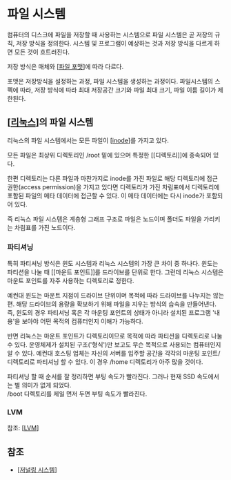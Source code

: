 # 파일 시스템


컴퓨터의 디스크에 파일을 저장할 때 사용하는 시스템으로 파일 시스템은 곧 저장의 규칙, 저장 방식을 정의한다. 시스템 및 프로그램이 예상하는 것과 저장 방식을 다르게 하면 모든 것이 흐트러진다. 

저장 방식은 매체와 [[파일 포맷]]에 따라 다르다. 

포맷은 저장방식을 설정하는 과정, 파일 시스템을 생성하는 과정이다. 파일시스템의 스펙에 따라, 저장 방식에 따라 최대 저장공간 크기와 파일 최대 크기, 파일 이름 길이가 제한된다.  


## [[리눅스]]의 파일 시스템

리눅스의 파일 시스템에서는 모든 파일이 [[inode]]를 가지고 있다. 

모든 파일은 최상위 디렉토리인 /root 밑에 있으며 특정한 [[디렉토리]]에 종속되어 있다. 

한편 디렉토리는 다른 파일과 마찬가지로 inode를 가진 파일로 해당 디렉토리에 접근 권한(access permission)을 가지고 있다면 디렉토리가 가진 차림표에서 디렉토리에 포함된 파일의 메타 데이터에 접근할 수 있다. 이 메타 데이터에는 다시 inode가 포함되어 있다. 

즉 리눅스 파일 시스템은 계층형 그래프 구조로 파일은 노드이며 폴더도 파일을 가리키는 차림표를 가진 노드이다. 

### 파티셔닝 

특히 파티셔닝 방식은 윈도 시스템과 리눅스 시스템의 가장 큰 차이 중 하나다. 윈도는 파티션을 나눌 때 [[마운트 포인트]]를 드라이브를 단위로 한다. 그런데 리눅스 시스템은 마운트 포인트를 자주 사용하는 디렉토리로 정한다. 

예컨대 윈도는 마운트 지점이 드라이브 단위이며 목적에 따라 드라이브를 나누지는 않는 편. 해당 드라이브의 용량을 확보하기 위해 파일을 지우는 방식의 습속을 만들어낸다. 즉, 윈도의 경우 파티셔닝 혹은 각 마운팅 포인트의 상태가 아니라 설치된 프로그램 '내용'을 보아야 어떤 목적의 컴퓨터인지 이해가 가능하다.  

반면 리눅스는 마운트 포인트가 디렉토리이므로 목적에 따라 파티션을 디렉토리로 나눌 수 있다. 운영체제가 설치된 구조('형식')만 보고도 무슨 목적으로 사용되는 컴퓨터인지 알 수 있다. 예컨대 호스팅 업체는 자신의 서버를 입주할 공간을 각각의 마운팅 포인트/디렉토리로 파티셔닝 할 수 있다. 이 경우 /home 디렉토리가 아주 많을 것이다.   

파티셔닝 할 때 순서를 잘 정리하면 부팅 속도가 빨라진다. 그러나 현재 SSD 속도에서는 별 의미가 없게 되었다.  
/boot 디렉토리를 제일 먼저 두면 부팅 속도가 빨라진다.  


### LVM
참조: [[LVM]]



## 참조 
- [[저널링 시스템]]


[//begin]: # "Autogenerated link references for markdown compatibility"
[파일 포맷]: <파일 포맷.md> "파일 포맷"
[리눅스]: 리눅스.md "리눅스"
[inode]: inode.md "inode"
[LVM]: LVM.md "LVM"
[저널링 시스템]: <저널링 시스템.md> "저널링 시스템"
[//end]: # "Autogenerated link references"